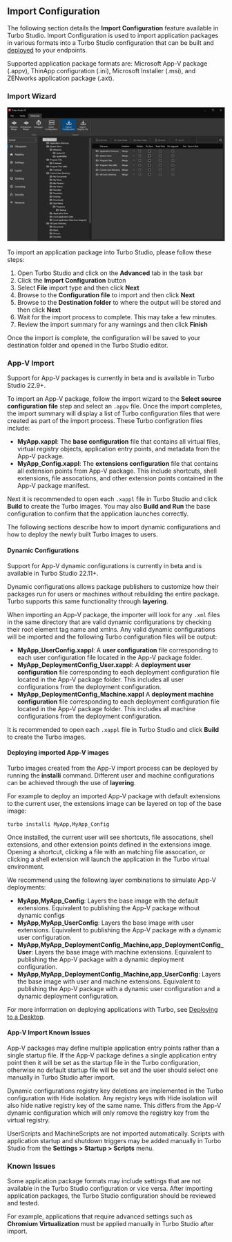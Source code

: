 ## Import Configuration

The following section details the **Import Configuration** feature available in Turbo Studio. Import Configuration is used to import application packages in various formats into a Turbo Studio configuration that can be built and [deployed](../../deploying/overview/overview.html) to your endpoints.

Supported application package formats are: Microsoft App-V package (.appv), ThinApp configuration (.ini), Microsoft Installer (.msi), and ZENworks application package (.axt).

### Import Wizard

![Turbo Studio Import](../../images/import.png)

To import an application package into Turbo Studio, please follow these steps:

1. Open Turbo Studio and click on the **Advanced** tab in the task bar
2. Click the **Import Configuration** button
3. Select **File** import type and then click **Next**
4. Browse to the **Configuration file** to import and then click **Next**
5. Browse to the **Destination folder** to where the output will be stored and then click **Next**
6. Wait for the import process to complete. This may take a few minutes.
7. Review the import summary for any warnings and then click **Finish**

Once the import is complete, the configuration will be saved to your destination folder and opened in the Turbo Studio editor.

### App-V Import

Support for App-V packages is currently in beta and is available in Turbo Studio 22.9+.

To import an App-V package, follow the import wizard to the **Select source configuration file** step and select an `.appv` file. Once the import completes, the import summary will display a list of Turbo configuration files that were created as part of the import process. These Turbo configration files include:

- **MyApp.xappl**: The **base configuration** file that contains all virtual files, virtual registry objects, application entry points, and metadata from the App-V package.
- **MyApp_Config.xappl**: The **extensions configuration** file that contains all extension points from App-V package. This include shortcuts, shell extensions, file assocations, and other extension points contained in the App-V package manifest.

Next it is recommended to open each `.xappl` file in Turbo Studio and click **Build** to create the Turbo images. You may also **Build and Run** the base configuration to confirm that the application launches correctly.

The following sections describe how to import dynamic configurations and how to deploy the newly built Turbo images to users.

#### Dynamic Configurations

Support for App-V dynamic configurations is currently in beta and is available in Turbo Studio 22.11+.

Dynamic configurations allows package publishers to customize how their packages run for users or machines without rebuilding the entire package. Turbo supports this same functionality through **layering**.

When importing an App-V package, the importer will look for any `.xml` files in the same directory that are valid dynamic configurations by checking their root element tag name and xmlns. Any valid dynamic configurations will be imported and the following Turbo configuration files will be output:

- **MyApp_UserConfig.xappl**: A **user configuration** file corresponding to each user configuration file located in the App-V package folder.
- **MyApp_DeploymentConfig_User.xappl**: A **deployment user configuration** file corresponding to each deployment configuration file located in the App-V package folder. This includes all user configurations from the deployment configuration.
- **MyApp_DeploymentConfig_Machine.xappl** A **deployment machine configuration** file corresponding to each deployment configuration file located in the App-V package folder. This includes all machine configurations from the deployment configuration.

It is recommended to open each `.xappl` file in Turbo Studio and click **Build** to create the Turbo images.

#### Deploying imported App-V images

Turbo images created from the App-V import process can be deployed by running the **installi** command. Different user and machine configurations can be achieved through the use of **layering**.

For example to deploy an imported App-V package with default extensions to the current user, the extensions image can be layered on top of the base image:

```
turbo installi MyApp,MyApp_Config
```

Once installed, the current user will see shortcuts, file assocations, shell extensions, and other extension points defined in the extensions image. Opening a shortcut, clicking a file with an matching file assocation, or clicking a shell extension will launch the application in the Turbo virtual environment.

We recommend using the following layer combinations to simulate App-V deployments:

- **MyApp,MyApp_Config**: Layers the base image with the default extensions. Equivalent to publishing the App-V package without dynamic configs
- **MyApp,MyApp_UserConfig**: Layers the base image with user extensions. Equivalent to publishing the App-V package with a dynamic user configuration.
- **MyApp,MyApp_DeploymentConfig_Machine,app_DeploymentConfig_User**: Layers the base image with machine extensions. Equivalent to publishing the App-V package with a dynamic deployment configuration.
- **MyApp,MyApp_DeploymentConfig_Machine,app_UserConfig**: Layers the base image with user and machine extensions. Equivalent to publishing the App-V package with a dynamic user configuration and a dynamic deployment configuration.

For more information on deploying applications with Turbo, see [Deploying to a Desktop](../../deploying/to-a-desktop/to-a-desktop.html).

#### App-V Import Known Issues

App-V packages may define multiple application entry points rather than a single startup file. If the App-V package defines a single application entry point then it will be set as the startup file in the Turbo configuration, otherwise no default startup file will be set and the user should select one manually in Turbo Studio after import.

Dynamic configurations registry key deletions are implemented in the Turbo configuration with Hide isolation. Any registry keys with Hide isolation will also hide native registry key of the same name. This differs from the App-V dynamic configuration which will only remove the registry key from the virtual registry.

UserScripts and MachineScripts are not imported automatically. Scripts with application startup and shutdown triggers may be added manually in Turbo Studio from the **Settings > Startup > Scripts** menu.

### Known Issues

Some application package formats may include settings that are not available in the Turbo Studio configuration or vice versa. After importing application packages, the Turbo Studio configuration should be reviewed and tested.

For example, applications that require advanced settings such as **Chromium Virtualization** must be applied manually in Turbo Studio after import.
